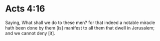 # Acts 4:16

Saying, What shall we do to these men? for that indeed a notable miracle hath been done by them [is] manifest to all them that dwell in Jerusalem; and we cannot deny [it].